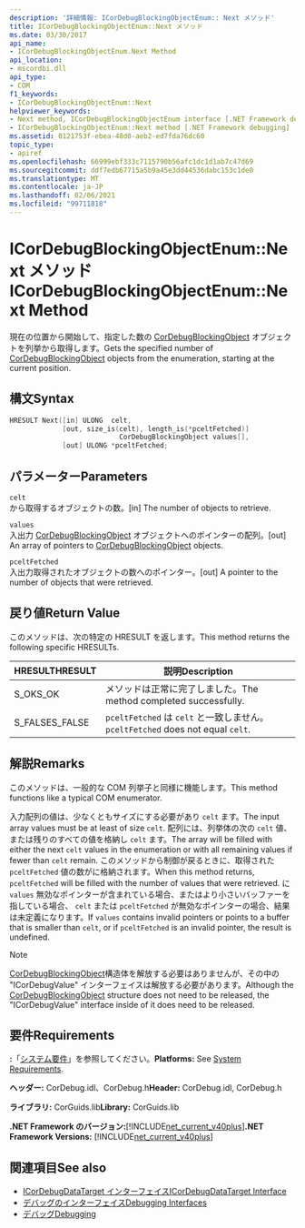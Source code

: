 ```yaml
---
description: '詳細情報: ICorDebugBlockingObjectEnum:: Next メソッド'
title: ICorDebugBlockingObjectEnum::Next メソッド
ms.date: 03/30/2017
api_name:
- ICorDebugBlockingObjectEnum.Next Method
api_location:
- mscordbi.dll
api_type:
- COM
f1_keywords:
- ICorDebugBlockingObjectEnum::Next
helpviewer_keywords:
- Next method, ICorDebugBlockingObjectEnum interface [.NET Framework debugging]
- ICorDebugBlockingObjectEnum::Next method [.NET Framework debugging]
ms.assetid: 0121753f-ebea-48d0-aeb2-ed7fda76dc60
topic_type:
- apiref
ms.openlocfilehash: 66999ebf333c7115790b56afc1dc1d1ab7c47d69
ms.sourcegitcommit: ddf7edb67715a5b9a45e3dd44536dabc153c1de0
ms.translationtype: MT
ms.contentlocale: ja-JP
ms.lasthandoff: 02/06/2021
ms.locfileid: "99711818"
---
```

# <a name="icordebugblockingobjectenumnext-method"></a><span data-ttu-id="66444-103">ICorDebugBlockingObjectEnum::Next メソッド</span><span class="sxs-lookup"><span data-stu-id="66444-103">ICorDebugBlockingObjectEnum::Next Method</span></span>

<span data-ttu-id="66444-104">現在の位置から開始して、指定した数の [CorDebugBlockingObject](cordebugblockingobject-structure.md) オブジェクトを列挙から取得します。</span><span class="sxs-lookup"><span data-stu-id="66444-104">Gets the specified number of [CorDebugBlockingObject](cordebugblockingobject-structure.md) objects from the enumeration, starting at the current position.</span></span>  
  
## <a name="syntax"></a><span data-ttu-id="66444-105">構文</span><span class="sxs-lookup"><span data-stu-id="66444-105">Syntax</span></span>  
  
```cpp  
HRESULT Next([in] ULONG  celt,  
             [out, size_is(celt), length_is(*pceltFetched)]  
                           CorDebugBlockingObject values[],  
             [out] ULONG *pceltFetched;  
```  
  
## <a name="parameters"></a><span data-ttu-id="66444-106">パラメーター</span><span class="sxs-lookup"><span data-stu-id="66444-106">Parameters</span></span>  

 `celt`  
 <span data-ttu-id="66444-107">から取得するオブジェクトの数。</span><span class="sxs-lookup"><span data-stu-id="66444-107">[in] The number of objects to retrieve.</span></span>  
  
 `values`  
 <span data-ttu-id="66444-108">入出力 [CorDebugBlockingObject](cordebugblockingobject-structure.md) オブジェクトへのポインターの配列。</span><span class="sxs-lookup"><span data-stu-id="66444-108">[out] An array of pointers to [CorDebugBlockingObject](cordebugblockingobject-structure.md) objects.</span></span>  
  
 `pceltFetched`  
 <span data-ttu-id="66444-109">入出力取得されたオブジェクトの数へのポインター。</span><span class="sxs-lookup"><span data-stu-id="66444-109">[out] A pointer to the number of objects that were retrieved.</span></span>  
  
## <a name="return-value"></a><span data-ttu-id="66444-110">戻り値</span><span class="sxs-lookup"><span data-stu-id="66444-110">Return Value</span></span>  

 <span data-ttu-id="66444-111">このメソッドは、次の特定の HRESULT を返します。</span><span class="sxs-lookup"><span data-stu-id="66444-111">This method returns the following specific HRESULTs.</span></span>  
  
|<span data-ttu-id="66444-112">HRESULT</span><span class="sxs-lookup"><span data-stu-id="66444-112">HRESULT</span></span>|<span data-ttu-id="66444-113">説明</span><span class="sxs-lookup"><span data-stu-id="66444-113">Description</span></span>|  
|-------------|-----------------|  
|<span data-ttu-id="66444-114">S_OK</span><span class="sxs-lookup"><span data-stu-id="66444-114">S_OK</span></span>|<span data-ttu-id="66444-115">メソッドは正常に完了しました。</span><span class="sxs-lookup"><span data-stu-id="66444-115">The method completed successfully.</span></span>|  
|<span data-ttu-id="66444-116">S_FALSE</span><span class="sxs-lookup"><span data-stu-id="66444-116">S_FALSE</span></span>|<span data-ttu-id="66444-117">`pceltFetched` は `celt` と一致しません。</span><span class="sxs-lookup"><span data-stu-id="66444-117">`pceltFetched` does not equal `celt`.</span></span>|  
  
## <a name="remarks"></a><span data-ttu-id="66444-118">解説</span><span class="sxs-lookup"><span data-stu-id="66444-118">Remarks</span></span>  

 <span data-ttu-id="66444-119">このメソッドは、一般的な COM 列挙子と同様に機能します。</span><span class="sxs-lookup"><span data-stu-id="66444-119">This method functions like a typical COM enumerator.</span></span>  
  
 <span data-ttu-id="66444-120">入力配列の値は、少なくともサイズにする必要があり `celt` ます。</span><span class="sxs-lookup"><span data-stu-id="66444-120">The input array values must be at least of size `celt`.</span></span> <span data-ttu-id="66444-121">配列には、列挙体の次の `celt` 値、または残りのすべての値を格納し `celt` ます。</span><span class="sxs-lookup"><span data-stu-id="66444-121">The array will be filled with either the next `celt` values in the enumeration or with all remaining values if fewer than `celt` remain.</span></span> <span data-ttu-id="66444-122">このメソッドから制御が戻るときに、取得された `pceltFetched` 値の数がに格納されます。</span><span class="sxs-lookup"><span data-stu-id="66444-122">When this method returns, `pceltFetched` will be filled with the number of values that were retrieved.</span></span> <span data-ttu-id="66444-123">に `values` 無効なポインターが含まれている場合、またはより小さいバッファーを指している場合、 `celt` または `pceltFetched` が無効なポインターの場合、結果は未定義になります。</span><span class="sxs-lookup"><span data-stu-id="66444-123">If `values` contains invalid pointers or points to a buffer that is smaller than `celt`, or if `pceltFetched` is an invalid pointer, the result is undefined.</span></span>  
  
> [!NOTE]
> <span data-ttu-id="66444-124">[CorDebugBlockingObject](cordebugblockingobject-structure.md)構造体を解放する必要はありませんが、その中の "ICorDebugValue" インターフェイスは解放する必要があります。</span><span class="sxs-lookup"><span data-stu-id="66444-124">Although the [CorDebugBlockingObject](cordebugblockingobject-structure.md) structure does not need to be released, the "ICorDebugValue" interface inside of it does need to be released.</span></span>  
  
## <a name="requirements"></a><span data-ttu-id="66444-125">要件</span><span class="sxs-lookup"><span data-stu-id="66444-125">Requirements</span></span>  

 <span data-ttu-id="66444-126">**:**「[システム要件](../../get-started/system-requirements.md)」を参照してください。</span><span class="sxs-lookup"><span data-stu-id="66444-126">**Platforms:** See [System Requirements](../../get-started/system-requirements.md).</span></span>  
  
 <span data-ttu-id="66444-127">**ヘッダー:** CorDebug.idl、CorDebug.h</span><span class="sxs-lookup"><span data-stu-id="66444-127">**Header:** CorDebug.idl, CorDebug.h</span></span>  
  
 <span data-ttu-id="66444-128">**ライブラリ:** CorGuids.lib</span><span class="sxs-lookup"><span data-stu-id="66444-128">**Library:** CorGuids.lib</span></span>  
  
 <span data-ttu-id="66444-129">**.NET Framework のバージョン:**[!INCLUDE[net_current_v40plus](../../../../includes/net-current-v40plus-md.md)]</span><span class="sxs-lookup"><span data-stu-id="66444-129">**.NET Framework Versions:** [!INCLUDE[net_current_v40plus](../../../../includes/net-current-v40plus-md.md)]</span></span>  
  
## <a name="see-also"></a><span data-ttu-id="66444-130">関連項目</span><span class="sxs-lookup"><span data-stu-id="66444-130">See also</span></span>

- [<span data-ttu-id="66444-131">ICorDebugDataTarget インターフェイス</span><span class="sxs-lookup"><span data-stu-id="66444-131">ICorDebugDataTarget Interface</span></span>](icordebugdatatarget-interface.md)
- [<span data-ttu-id="66444-132">デバッグのインターフェイス</span><span class="sxs-lookup"><span data-stu-id="66444-132">Debugging Interfaces</span></span>](debugging-interfaces.md)
- [<span data-ttu-id="66444-133">デバッグ</span><span class="sxs-lookup"><span data-stu-id="66444-133">Debugging</span></span>](index.md)
